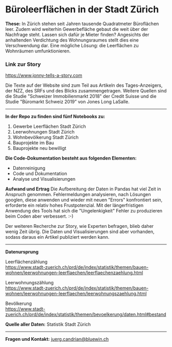 
# Büroleerflächen in der Stadt Zürich

**These:**
In Zürich stehen seit Jahren tausende Quadratmeter Büroflächen leer. Zudem wird weiterhin Gewerbefläche gebaut die weit über der Nachfrage steht. Lassen sich dafür je Mieter finden? Angesichts der anhaltenden Verdichtung des Wohnungsraumes stellt dies eine Verschwendung dar. Eine mögliche Lösung: die Leerflächen zu Wohnräumen umfunktionieren.


### Link zur Story
https://www.jonny-tells-a-story.com


Die Texte auf der Website sind zum Teil aus Artikeln des Tages-Anzeigers, der NZZ, des SRFs und des Blicks zusammengetragen. Weitere Quellen sind die Studie "Schweizer Immobilienmarkt 2018" der Credit Suisse und die Studie "Büromarkt Schweiz 2019” von Jones Long LaSalle.

-------------

**In der Repo zu finden sind fünf Notebooks zu:**
1. Gewerbe Leerflächen Stadt Zürich
2. Leerwohnungen Stadt Zürich
3. Wohnbevölkerung Stadt Zürich
4. Bauprojekte im Bau
5. Bauprojekte neu bewilligt


**Die Code-Dokumentation besteht aus folgenden Elementen:**
- Datenreinigung
- Code und Dokumentation
- Analyse und Visualisierungen


**Aufwand und Ertrag**
Die Aufbereitung der Daten in Pandas hat viel Zeit in Anspruch genommen. Fehlermeldungen analysieren, nach Lösungen googlen, diese anwenden und wieder mit neuen "Errors" konfrontiert sein, erforderte ein relativ hohes Frustpotenzial. Mit der längerfristigen Anwendung des Tools hat sich die "Ungelenkigkeit" Fehler zu produzieren beim Coden aber verbessert. :-)

Der weiteren Recherche zur Story, wie Experten befragen, blieb daher wenig Zeit übrig. Die Daten und Visualisierungen sind aber vorhanden, sodass daraus ein Artikel publiziert werden kann. 


-----------


**Datenursprung**

Leerflächenzählung<br>
https://www.stadt-zuerich.ch/prd/de/index/statistik/themen/bauen-wohnen/leerwohnungen-leerflaechen/leerflaechenzaehlung.html

Leerwohnungszählung<br>
https://www.stadt-zuerich.ch/prd/de/index/statistik/themen/bauen-wohnen/leerwohnungen-leerflaechen/leerwohnungszaehlung.html

Bevölkerung<br>
https://www.stadt-zuerich.ch/prd/de/index/statistik/themen/bevoelkerung/daten.html#bestand

**Quelle aller Daten:**
Statistik Stadt Zürich

-------------
**Fragen und Kontakt:** juerg.candrian@bluewin.ch
